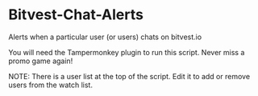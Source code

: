 # Bitvest-Chat-Alerts
Alerts when a particular user (or users) chats on bitvest.io

You will need the Tampermonkey plugin to run this script.
Never miss a promo game again!

NOTE: There is a user list at the top of the script. Edit it to add or remove users from the watch list.
